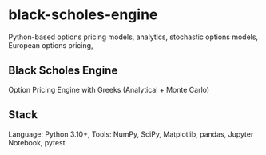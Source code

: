 # black-scholes-engine
Python-based options pricing models, analytics, stochastic options models, European options pricing, 

## Black Scholes Engine 
Option Pricing Engine with Greeks (Analytical + Monte Carlo)

## Stack
Language: Python 3.10+, 
Tools: NumPy, SciPy, Matplotlib, pandas, Jupyter Notebook, pytest
